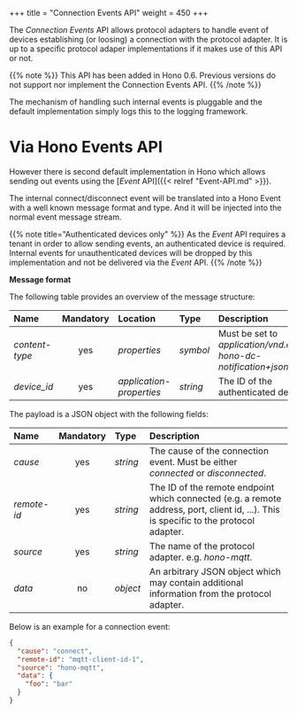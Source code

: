 +++
title = "Connection Events API"
weight = 450
+++

The *Connection Events* API allows protocol adapters to handle event of
devices establishing (or loosing) a connection with the protocol adapter. It
is up to a specific protocol adaper implementations if it makes use of this
API or not.

<!-- more -->

{{% note %}}
This API has been added in Hono 0.6. Previous versions do not support nor
implement the Connection Events API.
{{% /note %}}

The mechanism of handling such internal events is pluggable and the default
implementation simply logs this to the logging framework. 

# Via Hono Events API

However there is second default implementation in Hono which allows sending out
events using the [*Event* API]({{< relref "Event-API.md" >}}).

The internal connect/disconnect event will be translated into a Hono Event with
a well known message format and type. And it will be injected into the normal
event message stream.

{{% note title="Authenticated devices only" %}}
As the *Event* API requires a tenant in order to allow sending events, an
authenticated device is required. Internal events for unauthenticated devices
will be dropped by this implementation and not be delivered via the *Event* API.
{{% /note %}}

**Message format**

The following table provides an overview of the message structure:

| Name | Mandatory | Location | Type      | Description |
| :--- | :-------: | :------- | :-------- | :---------- |
| *content-type* | yes | *properties* | *symbol* | Must be set to  *application/vnd.eclipse-hono-dc-notification+json* |
| *device_id* | yes | *application-properties* | *string* | The ID of the authenticated device |

The payload is a JSON object with the following fields:

| Name | Mandatory | Type      | Description |
| :--- | :-------: | :-------- | :---------- |
| *cause* | yes | *string* | The cause of the connection event. Must be either *connected* or *disconnected*. |
| *remote-id* | yes | *string* | The ID of the remote endpoint which connected (e.g. a remote address, port, client id, ...). This is specific to the protocol adapter. |
| *source* | yes | *string* | The name of the protocol adapter. e.g. *hono-mqtt*. |
| *data* | no | *object* | An arbitrary JSON object which may contain additional information from the protocol adapter. |

Below is an example for a connection event:

~~~json
{
  "cause": "connect",
  "remote-id": "mqtt-client-id-1",
  "source": "hono-mqtt",
  "data": {
    "foo": "bar"
  }
}
~~~
